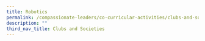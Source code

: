 ```yaml
---
title: Robotics
permalink: /compassionate-leaders/co-curricular-activities/clubs-and-societies/robotics/
description: ""
third_nav_title: Clubs and Societies
---
```

